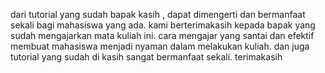 dari tutorial yang sudah bapak kasih , dapat dimengerti dan bermanfaat sekali bagi mahasiswa yang ada. kami berterimakasih kepada bapak yang sudah mengajarkan mata kuliah ini. cara mengajar yang santai dan efektif membuat mahasiswa menjadi nyaman dalam melakukan kuliah. dan juga tutorial yang sudah di kasih sangat bermanfaat sekali. terimakasih
